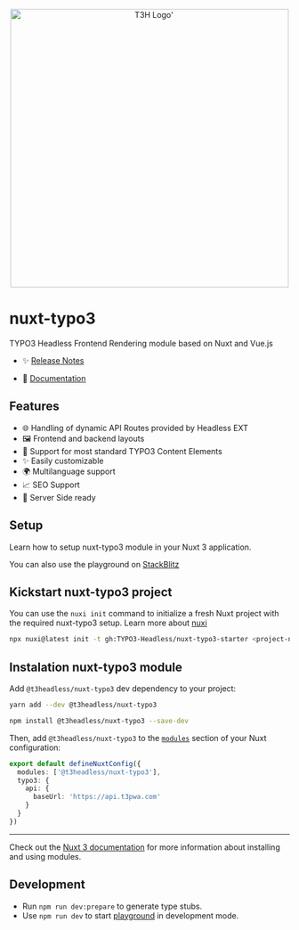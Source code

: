 <p align="center">
  <picture>
    <source media="(prefers-color-scheme: dark)" srcset="https://t3headless.macopedia.io/nuxt-typo3/logo-dark.svg">
    <img alt="T3H Logo'" src="https://t3headless.macopedia.io/nuxt-typo3/logo-light.svg" width="500">
  </picture>
</p>

# nuxt-typo3

TYPO3 Headless Frontend Rendering module based on Nuxt and Vue.js

- ✨ [Release Notes](https://github.com/TYPO3-Headless/nuxt-typo3/releases)

- 📖 [Documentation](https://t3headless.macopedia.io/nuxt-typo3)

## Features

+ 🌐 Handling of dynamic API Routes provided by Headless EXT
+ 🖼️ Frontend and backend layouts
+ 🧩 Support for most standard TYPO3 Content Elements
+ ✨ Easily customizable
+ 🌍 Multilanguage support
+ 📈 SEO Support
+ 🚀 Server Side ready

## Setup

Learn how to setup nuxt-typo3 module in your Nuxt 3 application.

You can also use the playground on [StackBlitz](https://stackblitz.com/edit/nuxt-starter-fpc2gq?file=app.vue)

## Kickstart nuxt-typo3 project

You can use the `nuxi init` command to initialize a fresh Nuxt project with the required nuxt-typo3 setup. Learn more about [nuxi](https://nuxt.com/docs/api/commands/init)

```bash [npx]
npx nuxi@latest init -t gh:TYPO3-Headless/nuxt-typo3-starter <project-name>
```

## Instalation nuxt-typo3 module

Add `@t3headless/nuxt-typo3` dev dependency to your project:

```bash [yarn]
yarn add --dev @t3headless/nuxt-typo3
```

```bash [npm]
npm install @t3headless/nuxt-typo3 --save-dev
```

Then, add `@t3headless/nuxt-typo3` to the [`modules`](https://nuxt.com/docs/guide/concepts/modules) section of your Nuxt configuration:

```ts [nuxt.config.ts]
export default defineNuxtConfig({
  modules: ['@t3headless/nuxt-typo3'],
  typo3: {
    api: {
      baseUrl: 'https://api.t3pwa.com'
    }
  }
})
```

---

Check out the [Nuxt 3 documentation](https://nuxt.com/docs/guide/concepts/modules) for more information about installing and using modules.

## Development

- Run `npm run dev:prepare` to generate type stubs.
- Use `npm run dev` to start [playground](./playground) in development mode.
